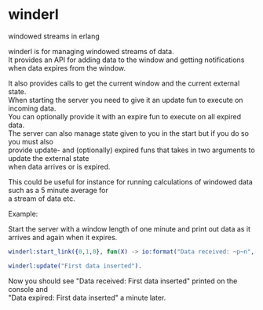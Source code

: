 winderl
=======

windowed streams in erlang  
  
winderl is for managing windowed streams of data.  
It provides an API for adding data to the window and getting notifications  
when data expires from the window.  
  
It also provides calls to get the current window and the current external state.  
When starting the server you need to give it an update fun to execute on incoming data.  
You can optionally provide it with an expire fun to execute on all expired data.  
The server can also manage state given to you in the start but if you do so you must also  
provide update- and (optionally) expired funs that takes in two arguments to update the external state  
when data arrives or is expired.  
  
This could be useful for instance for running calculations of windowed data such as a 5 minute average for  
a stream of data etc.  
  
Example:  
  
Start the server with a window length of one minute and print out data as it arrives and again when it expires.  
```erlang  
winderl:start_link({0,1,0}, fun(X) -> io:format("Data received: ~p~n",[X]) end, fun(X) -> io:format("Data expired: ~p~n",[X]) end, undefined,100).
```  
  
```erlang  
winderl:update("First data inserted").
```  
  
Now you should see "Data received: First data inserted" printed on the console and  
"Data expired: First data inserted" a minute later.  
  
